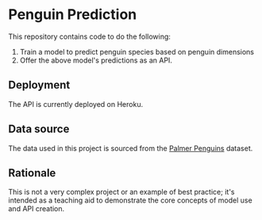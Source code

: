 # Penguin Prediction

This repository contains code to do the following:

1. Train a model to predict penguin species based on penguin dimensions
2. Offer the above model's predictions as an API.

## Deployment

The API is currently deployed on Heroku.

## Data source

The data used in this project is sourced from the [Palmer Penguins](https://www.kaggle.com/parulpandey/palmer-archipelago-antarctica-penguin-data) dataset.

## Rationale

This is not a very complex project or an example of best practice; it's intended as a teaching aid to demonstrate the core concepts of model use and API creation.
